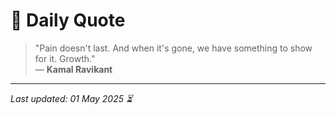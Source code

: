 # 📜 Daily Quote

> "Pain doesn't last. And when it's gone, we have something to show for it. Growth."  
> — **Kamal Ravikant**

---

_Last updated: 01 May 2025 ⏳_
